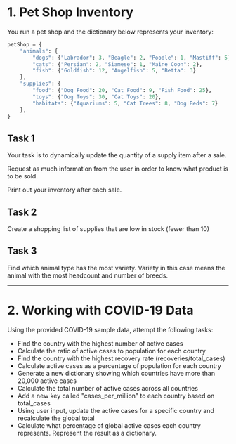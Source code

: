 # 1. Pet Shop Inventory

You run a pet shop and the dictionary below represents your inventory:

```python
petShop = {
    "animals": {
        "dogs": {"Labrador": 3, "Beagle": 2, "Poodle": 1, "Mastiff": 5},
        "cats": {"Persian": 2, "Siamese": 1, "Maine Coon": 2},
        "fish": {"Goldfish": 12, "Angelfish": 5, "Betta": 3}
    },
    "supplies": {
        "food": {"Dog Food": 20, "Cat Food": 9, "Fish Food": 25},
        "toys": {"Dog Toys": 30, "Cat Toys": 20},
        "habitats": {"Aquariums": 5, "Cat Trees": 8, "Dog Beds": 7}
    },
}
```

## Task 1

Your task is to dynamically update the quantity of a supply item after a sale.

Request as much information from the user in order to know what product is to be sold.

Print out your inventory after each sale.

## Task 2

Create a shopping list of supplies that are low in stock (fewer than 10)

## Task 3

Find which animal type has the most variety. Variety in this case means the animal with the most headcount and number of breeds.

---

# 2. Working with COVID-19 Data

Using the provided COVID-19 sample data, attempt the following tasks:

-  Find the country with the highest number of active cases
- Calculate the ratio of active cases to population for each country
- Find the country with the highest recovery rate (recoveries/total_cases)
- Calculate active cases as a percentage of population for each country
- Generate a new dictionary showing which countries have more than 20,000 active cases
- Calculate the total number of active cases across all countries
- Add a new key called "cases_per_million" to each country based on total_cases
- Using user input, update the active cases for a specific country and recalculate the global total
- Calculate what percentage of global active cases each country represents. Represent the result as a dictionary.